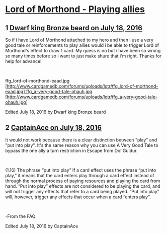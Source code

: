 # [Lord of Morthond - Playing allies](https://community.fantasyflightgames.com/topic/225265-lord-of-morthond-playing-allies/)

## 1 [Dwarf king Bronze beard on July 18, 2016](https://community.fantasyflightgames.com/topic/225265-lord-of-morthond-playing-allies/?do=findComment&comment=2315669)

So if i have Lord of Morthond attached to my hero and then i use a very good tale or reinforcements to play allies would i be able to trigger Lord of Morthond's effect to draw 1 card. My quess is no but i have been so wrong so many times before so i want to just make shure that i'm right. Thanks for help for advance!

 

ffg_lord-of-morthond-eaad.jpg [http://www.cardgamedb.com/forums/uploads/lotr/ffg_lord-of-morthond-eaad.jpg] ffg_a-very-good-tale-ohauh.jpg [http://www.cardgamedb.com/forums/uploads/lotr/ffg_a-very-good-tale-ohauh.jpg]

Edited July 18, 2016 by Dwarf king Bronze beard

## 2 [CaptainAce on July 18, 2016](https://community.fantasyflightgames.com/topic/225265-lord-of-morthond-playing-allies/?do=findComment&comment=2315682)

It would not work because there is a clear distinction between "play" and "put into play". It's the same reason why you can use A Very Good Tale to bypass the one ally a turn restriction in Escape from Dol Guldur.

 

(1.16) The phrase “put into play” If a card effect uses the phrase “put into play,” it means that the card enters play through a card effect instead of through the normal process of paying resources and playing the card from hand. “Put into play” effects are not considered to be playing the card, and will not trigger any effects that refer to a card being played. “Put into play” will, however, trigger any effects that occur when a card “enters play”.

 

-From the FAQ

Edited July 18, 2016 by CaptainAce

